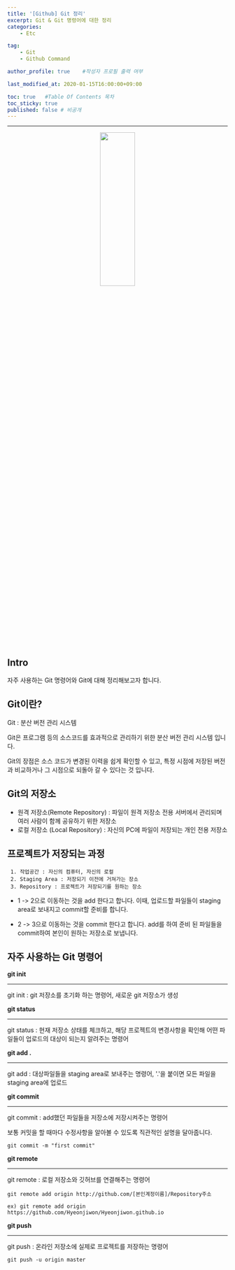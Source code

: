 ```yaml
---
title: '[Github] Git 정리'
excerpt: Git & Git 명령어에 대한 정리
categories:
    - Etc

tag:
    - Git
    - Github Command

author_profile: true    #작성자 프로필 출력 여부

last_modified_at: 2020-01-15T16:00:00+09:00

toc: true   #Table Of Contents 목차 
toc_sticky: true
published: false # 비공개 
---
```


---

<center><img src="https://user-images.githubusercontent.com/47733530/72419812-df6e0780-37c0-11ea-907c-1fd2bace1f6d.png" width="40%" height="30%"></center>

## Intro
자주 사용하는 Git 명령어와 Git에 대해 정리해보고자 합니다.


## Git이란?
Git : 분산 버전 관리 시스템

Git은 프로그램 등의 소스코드를 효과적으로 관리하기 위한 분산 버전 관리 시스템 입니다.

Git의 장점은 소스 코드가 변경된 이력을 쉽게 확인할 수 있고, 특정 시점에 저장된 버전과 비교하거나 그 시점으로 되돌아 갈 수 있다는 것 입니다.  


## Git의 저장소

- 원격 저장소(Remote Repository) : 파일이 원격 저장소 전용 서버에서 관리되며 여러 사람이 함께 공유하기 위한 저장소
- 로컬 저장소 (Local Repository) : 자신의 PC에 파일이 저장되는 개인 전용 저장소


## 프로젝트가 저장되는 과정
```
 1. 작업공간 : 자신의 컴퓨터, 자신의 로컬
 2. Staging Area : 저장되기 이전에 거쳐가는 장소
 3. Repository : 프로젝트가 저장되기를 원하는 장소
```

 * 1 -> 2으로 이동하는 것을 add 한다고 합니다. 이때, 업로드할 파일들이 staging area로 보내지고 commit할 준비를 합니다.

 * 2 -> 3으로 이동하는 것을 commit 한다고 합니다. add를 하여 준비 된 파일들을 commit하여 본인이 원하는 저장소로 보냅니다.  


## 자주 사용하는 Git 명령어

__git init__

---
git init : git 저장소를 초기화 하는 명령어, 새로운 git 저장소가 생성

__git status__

---
git status : 현재 저장소 상태를 체크하고, 해당 프로젝트의 변경사항을 확인해 어떤 파일들이 업로드의 대상이 되는지 알려주는 명령어

__git add .__

---
git add : 대상파일들을 staging area로 보내주는 명령어, '.'을 붙이면 모든 파일을 staging area에 업로드

__git commit__

---
git commit : add했던 파일들을 저장소에 저장시켜주는 명령어

보통 커밋을 할 때마다 수정사항을 알아볼 수 있도록 직관적인 설명을 달아줍니다.

```
git commit -m "first commit"
```

__git remote__

---
git remote : 로컬 저장소와 깃허브를 연결해주는 명령어

```
git remote add origin http://github.com/[본인계정이름]/Repository주소

ex) git remote add origin https://github.com/Hyeonjiwon/Hyeonjiwon.github.io
```

__git push__

---
git push : 온라인 저장소에 실제로 프로젝트를 저장하는 명령어 

```
git push -u origin master
```